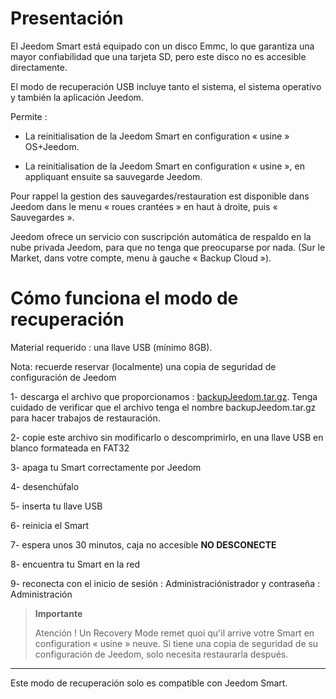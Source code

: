 Presentación 
============

El Jeedom Smart está equipado con un disco Emmc, lo que garantiza una mayor confiabilidad que una tarjeta SD, pero este disco no es accesible directamente.

El modo de recuperación USB incluye tanto el sistema, el sistema operativo y también la aplicación Jeedom.

Permite :

- La reinitialisation de la Jeedom Smart en configuration « usine » OS+Jeedom.

- La reinitialisation de la Jeedom Smart en configuration « usine », en appliquant ensuite sa sauvegarde Jeedom.

Pour rappel la gestion des sauvegardes/restauration est disponible dans Jeedom dans le menu « roues crantées » en haut à droite, puis « Sauvegardes ».

Jeedom ofrece un servicio con suscripción automática de respaldo en la nube privada Jeedom, para que no tenga que preocuparse por nada. (Sur le Market, dans votre compte, menu à gauche « Backup Cloud »).




Cómo funciona el modo de recuperación
===============================

Material requerido : una llave USB (mínimo 8GB).

Nota: recuerde reservar (localmente) una copia de seguridad de configuración de Jeedom




1- descarga el archivo que proporcionamos  : [backupJeedom.tar.gz](https://IFMJeedom.com/smart/backupJeedom.tar.gz). Tenga cuidado de verificar que el archivo tenga el nombre backupJeedom.tar.gz para hacer trabajos de restauración.

2- copie este archivo sin modificarlo o descomprimirlo, en una llave USB en blanco formateada en FAT32

3- apaga tu Smart correctamente por Jeedom

4- desenchúfalo

5- inserta tu llave USB

6- reinicia el Smart

7- espera unos 30 minutos, caja no accesible **NO DESCONECTE**

8- encuentra tu Smart en la red

9- reconecta con el inicio de sesión : Administraciónistrador y contraseña : Administración

> **Importante**
>
>
> Atención ! Un Recovery Mode remet quoi qu'il arrive votre Smart en configuration « usine » neuve. Si tiene una copia de seguridad de su configuración de Jeedom, solo necesita restaurarla después.
------------------------------------------------------------------------------------------------------------------------------------------------------------------------------------------------

Este modo de recuperación solo es compatible con Jeedom Smart.
